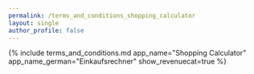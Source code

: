 ```yaml
---
permalink: /terms_and_conditions_shopping_calculator
layout: single
author_profile: false
---
```


{% include terms_and_conditions.md
   app_name="Shopping Calculator"
   app_name_german="Einkaufsrechner"
   show_revenuecat=true
%}